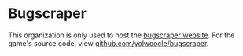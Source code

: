 # Bugscraper
This organization is only used to host the [bugscraper website](https://bugscraper.net/). For the game's source code, view [github.com/yolwoocle/bugscraper](https://github.com/yolwoocle/bugscraper/).
